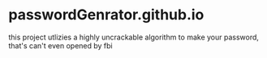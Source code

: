 # passwordGenrator.github.io
this project utlizies a highly uncrackable algorithm to make your password, that's can't even opened by fbi
